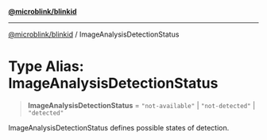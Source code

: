 [**@microblink/blinkid**](../README.md)

***

[@microblink/blinkid](../README.md) / ImageAnalysisDetectionStatus

# Type Alias: ImageAnalysisDetectionStatus

> **ImageAnalysisDetectionStatus** = `"not-available"` \| `"not-detected"` \| `"detected"`

ImageAnalysisDetectionStatus defines possible states of detection.

